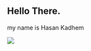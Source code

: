 ## Hello There.
my name is Hasan Kadhem

![](http://github-profile-summary-cards.vercel.app/api/cards/profile-details?username=HassanAliKadhem&theme=github)

<!-- 
![](http://github-profile-summary-cards.vercel.app/api/cards/profile-details?username=HassanAliKadhem&theme=github)

![](http://github-profile-summary-cards.vercel.app/api/cards/most-commit-language?username=HassanAliKadhem&theme=github)

![](http://github-profile-summary-cards.vercel.app/api/cards/stats?username=HassanAliKadhem&theme=github)

![](http://github-profile-summary-cards.vercel.app/api/cards/productive-time?username=HassanAliKadhem&theme=github&utcOffset=8) -->